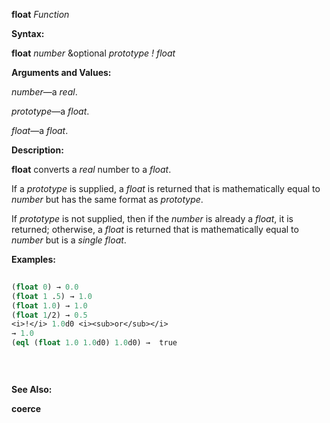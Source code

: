 **float** *Function* 



**Syntax:** 



**float** *number* &amp;optional *prototype ! float* 



**Arguments and Values:** 



*number*—a *real*. 



*prototype*—a *float*. 



*float*—a *float*. 



**Description:** 



**float** converts a *real* number to a *float*. 



If a *prototype* is supplied, a *float* is returned that is mathematically equal to *number* but has the same format as *prototype*. 



If *prototype* is not supplied, then if the *number* is already a *float*, it is returned; otherwise, a *float* is returned that is mathematically equal to *number* but is a *single float*. 



**Examples:**
```lisp
 
(float 0) → 0.0 
(float 1 .5) → 1.0 
(float 1.0) → 1.0 
(float 1/2) → 0.5 
<i>!</i> 1.0d0 <i><sub>or</sub></i> 
→ 1.0 
(eql (float 1.0 1.0d0) 1.0d0) →  true 

 
 

```
**See Also:** 



**coerce** 



